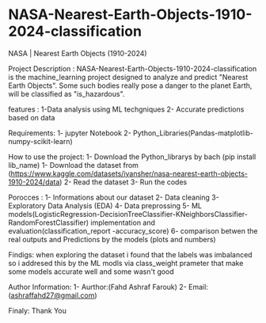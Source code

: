 # NASA-Nearest-Earth-Objects-1910-2024-classification
NASA | Nearest Earth Objects (1910-2024)

Project Description :
NASA-Nearest-Earth-Objects-1910-2024-classification is the machine_learning project designed to analyze and predict "Nearest Earth Objects". Some such bodies really pose a danger to the planet Earth, will be classified as "is_hazardous".

features : 
1-Data analysis using ML techgniques 
2- Accurate predictions based on data 

Requirements: 
1- jupyter Notebook
2- Python_Libraries(Pandas-matplotlib-numpy-scikit-learn)

How to use the project: 
1- Download the Python_librarys by bach (pip install lib_name)
1- Download the dataset from (https://www.kaggle.com/datasets/ivansher/nasa-nearest-earth-objects-1910-2024/data)
2- Read the dataset 
3- Run the codes

Porocces : 1- Informations about our dataset
2- Data cleaning
3- Exploratory Data Analysis (EDA)
4- Data preprossing
5- ML models(LogisticRegression-DecisionTreeClassifier-KNeighborsClassifier-RandomForestClassifier) implementation and evaluation(classification_report -accuracy_score)
6- comparison betwen the real outputs and Predictions by the models (plots and numbers)


Findigs: when exploring the dataset i found that the labels was imbalanced so i addresed this by the ML modls via class_weight prameter that make some models accurate well and some wasn't good

Author Information: 
1- Aurthor:(Fahd Ashraf Farouk)
2- Email:(ashraffahd27@gmail.com)

Finaly: Thank You
